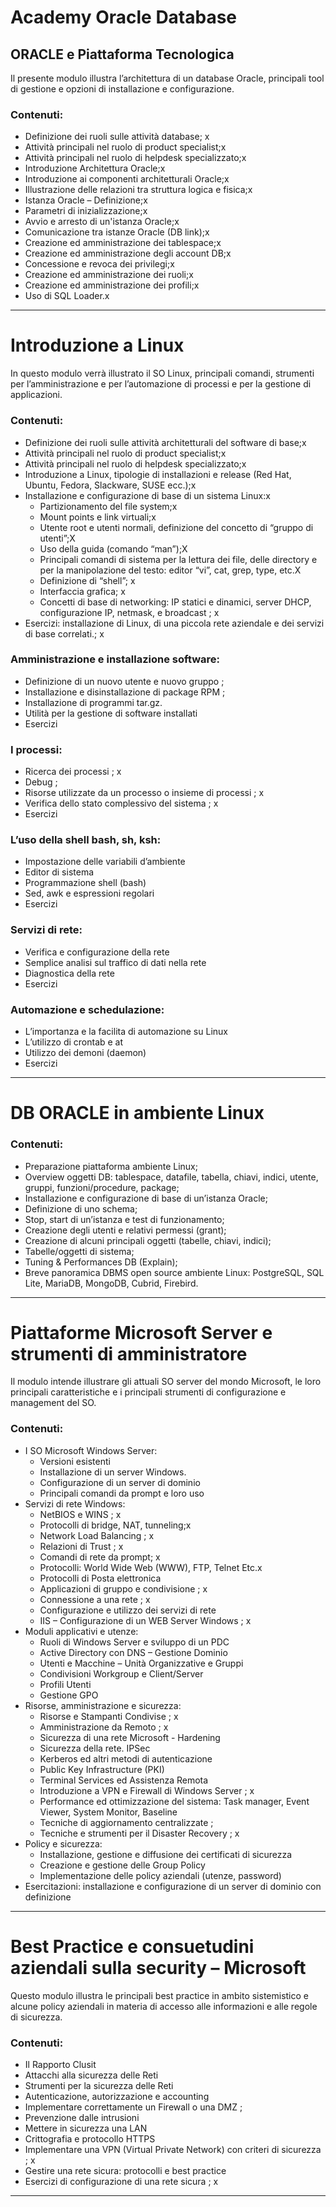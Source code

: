 

# Academy Oracle Database

## ORACLE e Piattaforma Tecnologica
Il presente modulo illustra l’architettura di un database Oracle, principali tool di gestione e opzioni di installazione e configurazione.

### Contenuti:
- Definizione dei ruoli sulle attività database; x
- Attività principali nel ruolo di product specialist;x
- Attività principali nel ruolo di helpdesk specializzato;x
- Introduzione Architettura Oracle;x
- Introduzione ai componenti architetturali Oracle;x
- Illustrazione delle relazioni tra struttura logica e fisica;x
- Istanza Oracle – Definizione;x
- Parametri di inizializzazione;x
- Avvio e arresto di un'istanza Oracle;x
- Comunicazione tra istanze Oracle (DB link);x
- Creazione ed amministrazione dei tablespace;x
- Creazione ed amministrazione degli account DB;x
- Concessione e revoca dei privilegi;x
- Creazione ed amministrazione dei ruoli;x
- Creazione ed amministrazione dei profili;x
- Uso di SQL Loader.x

---

# Introduzione a Linux
In questo modulo verrà illustrato il SO Linux, principali comandi, strumenti per l’amministrazione e per l’automazione di processi e per la gestione di applicazioni.

### Contenuti:
- Definizione dei ruoli sulle attività architetturali del software di base;x
- Attività principali nel ruolo di product specialist;x
- Attività principali nel ruolo di helpdesk specializzato;x
- Introduzione a Linux, tipologie di installazioni e release (Red Hat, Ubuntu, Fedora, Slackware, SUSE ecc.);x
- Installazione e configurazione di base di un sistema Linux:x
  - Partizionamento del file system;x
  - Mount points e link virtuali;x
  - Utente root e utenti normali, definizione del concetto di “gruppo di utenti”;X
  - Uso della guida (comando “man”);X
  - Principali comandi di sistema per la lettura dei file, delle directory e per la manipolazione del testo: editor “vi”, cat, grep, type, etc.X
  - Definizione di “shell”; x
  - Interfaccia grafica; x
  - Concetti di base di networking: IP statici e dinamici, server DHCP, configurazione IP, netmask, e broadcast ; x
- Esercizi: installazione di Linux, di una piccola rete aziendale e dei servizi di base correlati.; x

### Amministrazione e installazione software:
- Definizione di un nuovo utente e nuovo gruppo ; 
- Installazione e disinstallazione di package RPM ;
- Installazione di programmi tar.gz.
- Utilità per la gestione di software installati
- Esercizi

### I processi:
- Ricerca dei processi ; x
- Debug ; 
- Risorse utilizzate da un processo o insieme di processi ; x
- Verifica dello stato complessivo del sistema ; x 
- Esercizi

### L’uso della shell bash, sh, ksh:
- Impostazione delle variabili d’ambiente
- Editor di sistema
- Programmazione shell (bash)
- Sed, awk e espressioni regolari
- Esercizi

### Servizi di rete:
- Verifica e configurazione della rete
- Semplice analisi sul traffico di dati nella rete
- Diagnostica della rete
- Esercizi

### Automazione e schedulazione:
- L’importanza e la facilita di automazione su Linux
- L’utilizzo di crontab e at
- Utilizzo dei demoni (daemon)
- Esercizi

---

# DB ORACLE in ambiente Linux
### Contenuti:
- Preparazione piattaforma ambiente Linux;
- Overview oggetti DB: tablespace, datafile, tabella, chiavi, indici, utente, gruppi, funzioni/procedure, package;
- Installazione e configurazione di base di un’istanza Oracle;
- Definizione di uno schema;
- Stop, start di un’istanza e test di funzionamento;
- Creazione degli utenti e relativi permessi (grant);
- Creazione di alcuni principali oggetti (tabelle, chiavi, indici);
- Tabelle/oggetti di sistema;
- Tuning & Performances DB (Explain);
- Breve panoramica DBMS open source ambiente Linux: PostgreSQL, SQL Lite, MariaDB, MongoDB, Cubrid, Firebird.

---

# Piattaforme Microsoft Server e strumenti di amministratore
Il modulo intende illustrare gli attuali SO server del mondo Microsoft, le loro principali caratteristiche e i principali strumenti di configurazione e management del SO.

### Contenuti:
- I SO Microsoft Windows Server:
  - Versioni esistenti
  - Installazione di un server Windows.
  - Configurazione di un server di dominio
  - Principali comandi da prompt e loro uso
- Servizi di rete Windows:
  - NetBIOS e WINS ; x
  - Protocolli di bridge, NAT, tunneling;x
  - Network Load Balancing ; x
  - Relazioni di Trust ; x
  - Comandi di rete da prompt; x
  - Protocolli: World Wide Web (WWW), FTP, Telnet Etc.x
  - Protocolli di Posta elettronica
  - Applicazioni di gruppo e condivisione ; x
  - Connessione a una rete ; x
  - Configurazione e utilizzo dei servizi di rete
  - IIS – Configurazione di un WEB Server Windows ; x
- Moduli applicativi e utenze:
  - Ruoli di Windows Server e sviluppo di un PDC
  - Active Directory con DNS – Gestione Dominio
  - Utenti e Macchine – Unità Organizzative e Gruppi
  - Condivisioni Workgroup e Client/Server
  - Profili Utenti
  - Gestione GPO
- Risorse, amministrazione e sicurezza:
  - Risorse e Stampanti Condivise ; x 
  - Amministrazione da Remoto ; x
  - Sicurezza di una rete Microsoft - Hardening
  - Sicurezza della rete. IPSec
  - Kerberos ed altri metodi di autenticazione
  - Public Key Infrastructure (PKI)
  - Terminal Services ed Assistenza Remota
  - Introduzione a VPN e Firewall di Windows Server ; x 
  - Performance ed ottimizzazione del sistema: Task manager, Event Viewer, System Monitor, Baseline
  - Tecniche di aggiornamento centralizzate ; 
  - Tecniche e strumenti per il Disaster Recovery ; x 
- Policy e sicurezza:
  - Installazione, gestione e diffusione dei certificati di sicurezza
  - Creazione e gestione delle Group Policy
  - Implementazione delle policy aziendali (utenze, password)
- Esercitazioni: installazione e configurazione di un server di dominio con definizione

---

# Best Practice e consuetudini aziendali sulla security – Microsoft
Questo modulo illustra le principali best practice in ambito sistemistico e alcune policy aziendali in materia di accesso alle informazioni e alle regole di sicurezza.

### Contenuti:
- Il Rapporto Clusit
- Attacchi alla sicurezza delle Reti
- Strumenti per la sicurezza delle Reti
- Autenticazione, autorizzazione e accounting
- Implementare correttamente un Firewall o una DMZ ; 
- Prevenzione dalle intrusioni
- Mettere in sicurezza una LAN
- Crittografia e protocollo HTTPS
- Implementare una VPN (Virtual Private Network) con criteri di sicurezza ; x
- Gestire una rete sicura: protocolli e best practice
- Esercizi di configurazione di una rete sicura ; x

---






